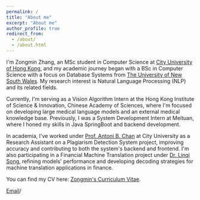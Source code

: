 ```yaml
---
permalink: /
title: "About me"
excerpt: "About me"
author_profile: true
redirect_from: 
  - /about/
  - /about.html
---
```


I'm Zongmin Zhang, an MSc student in Computer Science at [City University of Hong Kong](https://www.cityu.edu.hk/), and my academic journey began with a BSc in Computer Science with a focus on Database Systems from [The University of New South Wales](https://www.unsw.edu.au/homepage/). My research interest is Natural Language Processing (NLP) and its related fields.

Currently, I'm serving as a Vision Algorithm Intern at the Hong Kong Institute of Science & Innovation, Chinese Academy of Sciences, where I'm focused on developing large medical language models and an external medical knowledge base. Previously, I was a System Development Intern at Meituan, where I honed my skills in Java SpringBoot and backend development.

In academia, I've worked under [Prof. Antoni B. Chan](https://www.cs.cityu.edu.hk/~abchan/) at City University as a Research Assistant on a Plagiarism Detection System project, improving accuracy and contributing to both the system's backend and frontend. I'm also participating in a Financial Machine Translation project under [Dr. Linqi Song](https://www.cityu.edu.hk/stfprofile/songlinqi.htm), refining models' performance and developing decoding strategies for machine translation applications in finance.

You can find my CV here: [Zongmin's Curriculum Vitae](../assets/CV-Zongmin.html). 

[Email](844315054@qq.com)/
